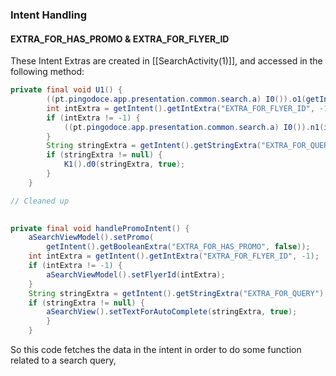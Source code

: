 ### Intent Handling
#### EXTRA_FOR_HAS_PROMO &  EXTRA_FOR_FLYER_ID
These Intent Extras are created in [[SearchActivity(1)]], and accessed in the following method:

```java
private final void U1() {  
        ((pt.pingodoce.app.presentation.common.search.a) I0()).o1(getIntent().getBooleanExtra("EXTRA_FOR_HAS_PROMO", false));  
        int intExtra = getIntent().getIntExtra("EXTRA_FOR_FLYER_ID", -1);  
        if (intExtra != -1) {  
            ((pt.pingodoce.app.presentation.common.search.a) I0()).n1(intExtra);  
        }  
        String stringExtra = getIntent().getStringExtra("EXTRA_FOR_QUERY");  
        if (stringExtra != null) {  
            K1().d0(stringExtra, true);  
        }  
    }

// Cleaned up

  
private final void handlePromoIntent() {  
    aSearchViewModel().setPromo(
	    getIntent().getBooleanExtra("EXTRA_FOR_HAS_PROMO", false));  
    int intExtra = getIntent().getIntExtra("EXTRA_FOR_FLYER_ID", -1);  
    if (intExtra != -1) {  
        aSearchViewModel().setFlyerId(intExtra);  
    }  
    String stringExtra = getIntent().getStringExtra("EXTRA_FOR_QUERY");  
    if (stringExtra != null) {  
        aSearchView().setTextForAutoComplete(stringExtra, true);  
        }  
    }
```

So this code fetches the data in the intent in order to do some function related to a search query, 

